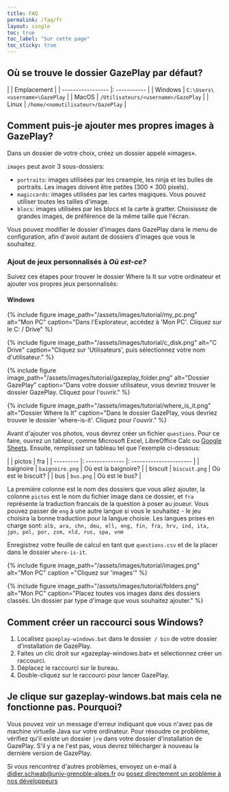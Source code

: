 ```yaml
---
title: FAQ
permalink: /faq/fr
layout: single
toc: true
toc_label: "Sur cette page"
toc_sticky: true
---
```


## Où se trouve le dossier GazePlay par défaut?

| | Emplacement |
| ----------------- |: ----------- |
| Windows | `C:\Users\<username>\GazePlay` |
| MacOS   | `/Utilisateurs/<username>/GazePlay` |
| Linux   | `/home/<nomutilisateur>/GazePlay` |

## Comment puis-je ajouter mes propres images à GazePlay?
Dans un dossier de votre choix, créez un dossier appelé «images».

`images` peut avoir 3 sous-dossiers:
* `portraits`: images utilisées par les creampie, les ninja et les bulles de portraits. Les images doivent être petites (300 × 300 pixels).
* `magiccards`: images utilisées par les cartes magiques. Vous pouvez utiliser toutes les tailles d'image.
* `blocs`: images utilisées par les blocs et la carte à gratter. Choisissez de grandes images, de préférence de la même taille que l'écran.

Vous pouvez modifier le dossier d'images dans GazePlay dans le menu de configuration, afin d'avoir autant de dossiers d'images que vous le souhaitez.

### Ajout de jeux personnalisés à _Où est-ce?_
Suivez ces étapes pour trouver le dossier Where Is It sur votre ordinateur et ajouter vos propres jeux personnalisés:

#### Windows
{% include figure image_path="/assets/images/tutorial/my_pc.png" alt="Mon PC" caption="Dans l'Explorateur, accédez à 'Mon PC'. Cliquez sur le C: / Drive" %}

{% include figure image_path="/assets/images/tutorial/c_disk.png" alt="C Drive" caption="Cliquez sur 'Utilisateurs', puis sélectionnez votre nom d'utilisateur." %}

{% include figure image_path="/assets/images/tutorial/gazeplay_folder.png" alt="Dossier GazePlay" caption="Dans votre dossier utilisateur, vous devriez trouver le dossier GazePlay. Cliquez pour l'ouvrir." %}

{% include figure image_path="/assets/images/tutorial/where_is_it.png" alt="Dossier Where Is It" caption="Dans le dossier GazePlay, vous devriez trouver le dossier 'where-is-it'. Cliquez pour l'ouvrir." %}

Avant d'ajouter vos photos, vous devrez créer un fichier `questions`.
Pour ce faire, ouvrez un tableur, comme Microsoft Excel, LibreOffice Calc ou [Google Sheets](https://docs.google.com/spreadsheets). Ensuite, remplissez un tableau tel que l'exemple ci-dessous:

| | pictos | fra |
| --------- |: -------------- |: ---------------------- |
| baignoire | `baignoire.png` | Où est la baignoire? |
| biscuit | `biscuit.png` | Où est le biscuit? |
| bus | `bus.png` | Où est le bus? |

La première colonne est le nom des dossiers que vous allez ajouter, la colonne `pictos` est le nom du fichier image dans ce dossier, et `fra` représente la traduction francais de la question à poser au joueur. Vous pouvez passer  de `eng` à une autre langue si vous le souhaitez - le jeu choisira la bonne traduction pour la langue choisie. Les langues prises en charge sont:
`alb, ara, chn, deu, ell, eng, fin, fra, hrv, ind, ita, jpn, pol, por, zsm, nld, rus, spa, vnm`

Enregistrez votre feuille de calcul en tant que `questions.csv` et de la placer dans le dossier `where-is-it`.

{% include figure image_path="/assets/images/tutorial/images.png" alt="Mon PC" caption ="Cliquez sur 'images'" %}

{% include figure image_path="/assets/images/tutorial/folders.png" alt="Mon PC" caption="Placez toutes vos images dans des dossiers classés. Un dossier par type d'image que vous souhaitez ajouter." %}

## Comment créer un raccourci sous Windows?
1. Localisez `gazeplay-windows.bat` dans le dossier` / bin` de votre dossier d'installation de GazePlay.
1. Faites un clic droit sur «gazeplay-windows.bat» et sélectionnez créer un raccourci.
2. Déplacez le raccourci sur le bureau.
3. Double-cliquez sur le raccourci pour lancer GazePlay.

## Je clique sur gazeplay-windows.bat mais cela ne fonctionne pas. Pourquoi?
Vous pouvez voir un message d'erreur indiquant que vous n'avez pas de machine virtuelle Java sur votre ordinateur.
Pour résoudre ce problème, vérifiez qu'il existe un dossier `jre` dans votre dossier d'installation de GazePlay. S'il y a
ne l'est pas, vous devrez télécharger à nouveau la dernière version de GazePlay.

Si vous rencontrez d'autres problèmes, envoyez un e-mail à <didier.schwab@univ-grenoble-alpes.fr> ou [posez directement un problème à nos développeurs](https://github.com/GazePlay/GazePlay/issues/new)
